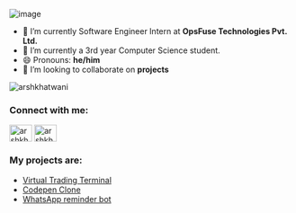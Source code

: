 ![image](https://user-images.githubusercontent.com/72190185/169946222-4130e411-9988-43c9-844b-91ece1bb91b5.png)

- 🔭 I’m currently Software Engineer Intern at **OpsFuse Technologies Pvt. Ltd.**
- 🌱 I’m currently a 3rd year Computer Science student.
- 😄 Pronouns: **he/him**
- 👯 I’m looking to collaborate on **projects**



<p align="left"> <img src="https://komarev.com/ghpvc/?username=arshkhatwani&label=Profile%20views&color=0e75b6&style=flat" alt="arshkhatwani" /> </p>

<h3 align="left">Connect with me:</h3>
<p align="left">
<a href="https://linkedin.com/in/arshkhatwani/" target="blank"><img align="center" src="https://raw.githubusercontent.com/rahuldkjain/github-profile-readme-generator/master/src/images/icons/Social/linked-in-alt.svg" alt="arshkhatwani/" height="30" width="40" /></a>
<a href="https://leetcode.com/arshkhatwani/" target="blank"><img align="center" src="https://raw.githubusercontent.com/rahuldkjain/github-profile-readme-generator/master/src/images/icons/Social/leet-code.svg" alt="arshkhatwani/" height="30" width="40" /></a>
</p>

### My projects are:

- [Virtual Trading Terminal](https://github.com/arshkhatwani/virtual-trading-terminal)
- [Codepen Clone](https://github.com/arshkhatwani/codepen-clone)
- [WhatsApp reminder bot](https://github.com/arshkhatwani/whatsapp-reminder)


<!--
**arshkhatwani/arshkhatwani** is a ✨ _special_ ✨ repository because its `README.md` (this file) appears on your GitHub profile.

Here are some ideas to get you started:

- 🔭 I’m currently working on ...
- 🌱 I’m currently learning ...
- 👯 I’m looking to collaborate on ...
- 🤔 I’m looking for help with ...
- 💬 Ask me about ...
- 📫 How to reach me: ...
- 😄 Pronouns: ...
- ⚡ Fun fact: ...
-->
